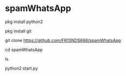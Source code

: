 # spamWhatsApp

pkg install python2

pkg install git

git clone https://github.com/FR13NDS666/spamWhatsApp

cd spamWhatsApp

ls

python2 start.py
